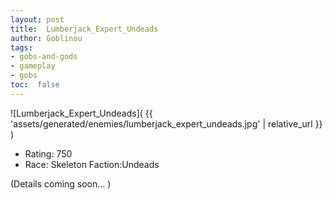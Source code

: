 ```yaml
---
layout: post
title:  Lumberjack_Expert_Undeads
author: Goblinou
tags:
- gobs-and-gods
- gameplay
- gobs
toc:  false
---
```


![Lumberjack_Expert_Undeads]( {{ 'assets/generated/enemies/lumberjack_expert_undeads.jpg' | relative_url }} )
- Rating: 750
- Race: Skeleton  Faction:Undeads

(Details coming soon... )